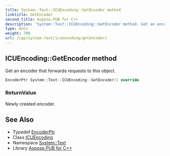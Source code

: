 ```yaml
---
title: System::Text::ICUEncoding::GetEncoder method
linktitle: GetEncoder
second_title: Aspose.PUB for C++
description: 'System::Text::ICUEncoding::GetEncoder method. Get an encoder that forwards requests to this object in C++.'
type: docs
weight: 700
url: /cpp/system.text/icuencoding/getencoder/
---
```

## ICUEncoding::GetEncoder method


Get an encoder that forwards requests to this object.

```cpp
EncoderPtr System::Text::ICUEncoding::GetEncoder() override
```


### ReturnValue

Newly created encoder.

## See Also

* Typedef [EncoderPtr](../../../system/encoderptr/)
* Class [ICUEncoding](../)
* Namespace [System::Text](../../)
* Library [Aspose.PUB for C++](../../../)
